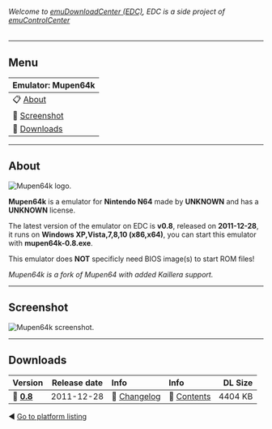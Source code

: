 ###### Welcome to [emuDownloadCenter (EDC)](https://github.com/PhoenixInteractiveNL/emuDownloadCenter/wiki/), EDC is a side project of [emuControlCenter](https://github.com/PhoenixInteractiveNL/emuControlCenter/wiki/)
***
## Menu
| **Emulator: Mupen64k** |
|:---------|
| :clipboard: [About](#about) |
| :sunrise: [Screenshot](#screenshot) |
| :floppy_disk: [Downloads](#downloads) |
***
## About
![](https://github.com/PhoenixInteractiveNL/emuDownloadCenter/wiki/images_emulator/mupen64k_logo_200.jpg "Mupen64k logo.")

**Mupen64k** is a emulator for **Nintendo N64** made by **UNKNOWN** and has a **UNKNOWN** license.

The latest version of the emulator on EDC is **v0.8**, released on **2011-12-28**, it runs on **Windows XP,Vista,7,8,10 (x86,x64)**, you can start this emulator with **mupen64k-0.8.exe**.

This emulator does **NOT** specificly need BIOS image(s) to start ROM files!

_Mupen64k is a fork of Mupen64 with added Kaillera support._
***
## Screenshot
![](https://raw.githubusercontent.com/PhoenixInteractiveNL/emuDownloadCenter/master/hooks/mupen64k/screen.jpg "Mupen64k screenshot.")
***
## Downloads
| Version  | Release date  | Info       | Info       | DL Size    |
|:---------|:-------------:|:-----------|:-----------|-----------:|
| :floppy_disk: [**0.8**](https://github.com/PhoenixInteractiveNL/edc-repo0004/raw/master/mupen64k/0.8.7z) | 2011-12-28 | :page_facing_up: [Changelog](https://github.com/PhoenixInteractiveNL/edc-repo0004/blob/master/mupen64k/0.8_changelog.txt) | :mag_right: [Contents](https://github.com/PhoenixInteractiveNL/edc-repo0004/blob/master/mupen64k/0.8_contents.txt) | 4404 KB |

:arrow_backward: [Go to platform listing](https://github.com/PhoenixInteractiveNL/emuDownloadCenter/wiki/EDC-Platform-List)
